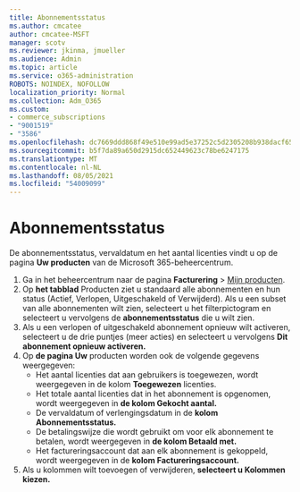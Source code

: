 ```yaml
---
title: Abonnementsstatus
ms.author: cmcatee
author: cmcatee-MSFT
manager: scotv
ms.reviewer: jkinma, jmueller
ms.audience: Admin
ms.topic: article
ms.service: o365-administration
ROBOTS: NOINDEX, NOFOLLOW
localization_priority: Normal
ms.collection: Adm_O365
ms.custom:
- commerce_subscriptions
- "9001519"
- "3586"
ms.openlocfilehash: dc7669ddd868f49e510e99ad5e37252c5d2305208b938dacf65fd92a1d9fb137
ms.sourcegitcommit: b5f7da89a650d2915dc652449623c78be6247175
ms.translationtype: MT
ms.contentlocale: nl-NL
ms.lasthandoff: 08/05/2021
ms.locfileid: "54009099"
---
```

# <a name="subscription-status"></a>Abonnementsstatus

De abonnementsstatus, vervaldatum en het aantal licenties vindt u op de pagina **Uw producten** van de Microsoft 365-beheercentrum.

1. Ga in het beheercentrum naar de pagina **Facturering** > [Mijn producten](https://go.microsoft.com/fwlink/p/?linkid=842054).
2. Op **het tabblad** Producten ziet u standaard alle abonnementen en hun status (Actief, Verlopen, Uitgeschakeld of Verwijderd). Als u een subset van alle abonnementen wilt zien, selecteert u het filterpictogram en selecteert u vervolgens de **abonnementsstatus** die u wilt zien.
3. Als u een verlopen of uitgeschakeld abonnement opnieuw wilt activeren, selecteert u de drie puntjes (meer acties) en selecteert u vervolgens **Dit abonnement opnieuw activeren.**
4. Op **de pagina Uw** producten worden ook de volgende gegevens weergegeven:
    - Het aantal licenties dat aan gebruikers is toegewezen, wordt weergegeven in de kolom **Toegewezen** licenties.
    - Het totale aantal licenties dat in het abonnement is opgenomen, wordt weergegeven in **de kolom Gekocht aantal.**
    - De vervaldatum of verlengingsdatum in de **kolom Abonnementsstatus.**
    - De betalingswijze die wordt gebruikt om voor elk abonnement te betalen, wordt weergegeven in **de kolom Betaald met.**
    - Het factureringsaccount dat aan elk abonnement is gekoppeld, wordt weergegeven in de **kolom Factureringsaccount.**
5. Als u kolommen wilt toevoegen of verwijderen, **selecteert u Kolommen kiezen.**